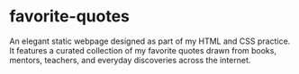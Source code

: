 # favorite-quotes
An elegant static webpage designed as part of my HTML and CSS practice. It features a curated collection of my favorite quotes drawn from books, mentors, teachers, and everyday discoveries across the internet.
